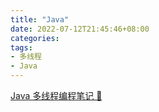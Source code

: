 ```yaml
---
title: "Java"
date: 2022-07-12T21:45:46+08:00
categories: 
tags: 
- 多线程
- Java
---
```


[Java 多线程编程笔记 🔗](https://oio.dog)
